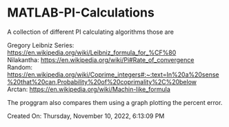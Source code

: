 # MATLAB-PI-Calculations
A collection of different PI calculating algorithms those are 

Gregory Leibniz Series: https://en.wikipedia.org/wiki/Leibniz_formula_for_%CF%80 \
Nilakantha: https://en.wikipedia.org/wiki/Pi#Rate_of_convergence \
Random: https://en.wikipedia.org/wiki/Coprime_integers#:~:text=In%20a%20sense%20that%20can,Probability%20of%20coprimality%2C%20below \
Arctan: https://en.wikipedia.org/wiki/Machin-like_formula

The proggram also compares them using a graph plotting the percent error.

Created On: Thursday, November 10, 2022, 6:13:09 PM
